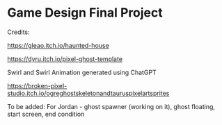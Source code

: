 # Game Design Final Project

Credits:

https://gleao.itch.io/haunted-house

https://dyru.itch.io/pixel-ghost-template

Swirl and Swirl Animation generated using ChatGPT

https://broken-pixel-studio.itch.io/ogreghostskeletonandtauruspixelartsprites

To be added:
	For Jordan - ghost spawner (working on it), ghost floating, start screen, end condition
